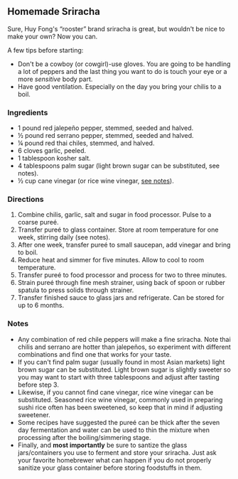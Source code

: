 ## Homemade Sriracha

Sure, Huy Fong's “rooster” brand sriracha is great, but wouldn't be nice to make your own? Now you can.

A few tips before starting:

* Don't be a cowboy (or cowgirl)-use gloves. You are going to be handling a lot of peppers and the last thing you want to do is touch your eye or a more _sensitive_ body part.
* Have good ventilation. Especially on the day you bring your chilis to a boil.


### Ingredients

* 1 pound red jalepeño pepper, stemmed, seeded and halved.
* ½ pound red serrano  pepper, stemmed, seeded and halved.
* ¼ pound red thai chiles, stemmed, and halved.
* 6 cloves garlic, peeled.
* 1 tablespoon kosher salt.
* 4 tablespoons palm sugar (light brown sugar can be substituted, see notes).
* ½ cup cane vinegar (or rice wine vinegar, [see notes](https://github.com/sinker/tacofancy/blob/master/seasonings/homemade_sriracha.md#notes)).

### Directions

1. Combine chilis, garlic, salt and sugar in food processor. Pulse to a coarse pureé.
2. Transfer pureé to glass container. Store at room temperature for one week, stirring daily (see notes).
3. After one week, transfer pureé to small saucepan, add vinegar and bring to boil. 
4. Reduce heat and simmer for five minutes. Allow to cool to room temperature.
5. Transfer pureé to food processor and process for two to three minutes.
6. Strain pureé through fine mesh strainer, using back of spoon or rubber spatula to press solids through strainer.
7. Transfer finished sauce to glass jars and refrigerate. Can be stored for up to 6 months.

### Notes

* Any combination of red chile peppers will make a fine sriracha. Note thai chilis and serrano are hotter than jalepeños, so experiment with different combinations and find one that works for your taste.
* If you can't find palm sugar (usually found in most Asian markets) light brown sugar can be substituted. Light brown sugar is slightly sweeter so you may want to start with three tablespoons and adjust after tasting before step 3.
* Likewise, if you cannot find cane vinegar, rice wine vinegar can be substituted. Seasoned rice wine vinegar, commonly used in preparing sushi rice often has been sweetened, so keep that in mind if adjusting sweetener.
* Some recipes have suggested the pureé can be thick after the seven day fermentation and water can be used to thin the mixture when processing after the boiling/simmering stage.
* Finally, and **most importantly** be sure to santize the glass jars/containers you use to ferment and store your sriracha. Just ask your favorite homebrewer what can happen if you do not properly sanitize your glass container before storing foodstuffs in them.
